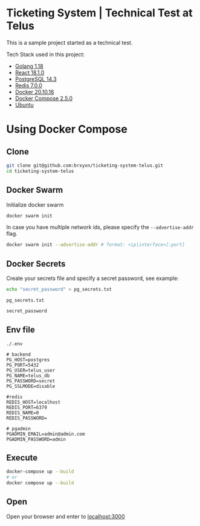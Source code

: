 # Ticketing System | Technical Test at Telus

This is a sample project started as a technical test.

Tech Stack used in this project:

-   [Golang 1.18](https://go.dev)
-   [React 18.1.0](https://reactjs.org/)
-   [PostgreSQL 14.3](https://www.postgresql.org)
-   [Redis 7.0.0](https://redis.io/)
-   [Docker 20.10.16](https://www.docker.com/get-started)
-   [Docker Compose 2.5.0](https://docs.docker.com/compose/)
-   [Ubuntu](https://ubuntu.com/)

# Using Docker Compose

## Clone

```sh
git clone git@github.com:brxyxn/ticketing-system-telus.git
cd ticketing-system-telus
```

## Docker Swarm

Initialize docker swarm

```sh
docker swarm init
```

In case you have multiple network ids, please specify the `--advertise-addr` flag.

```sh
docker swarm init --advertise-addr # format: <ip|interface>[:port]
```

## Docker Secrets

Create your secrets file and specify a secret password, see example:

```sh
echo "secret_password" > pg_secrets.txt
```

`pg_secrets.txt`

```txt
secret_password
```

## Env file

`./.env`

```.env
# backend
PG_HOST=postgres
PG_PORT=5432
PG_USER=telus_user
PG_NAME=telus_db
PG_PASSWORD=secret
PG_SSLMODE=disable

#redis
REDIS_HOST=localhost
REDIS_PORT=6379
REDIS_NAME=0
REDIS_PASSWORD=

# pgadmin
PGADMIN_EMAIL=admin@admin.com
PGADMIN_PASSWORD=admin
```

## Execute

```sh
docker-compose up --build
# or
docker compose up --build
```

## Open

Open your browser and enter to [localhost:3000](http://localhost:3000/)
